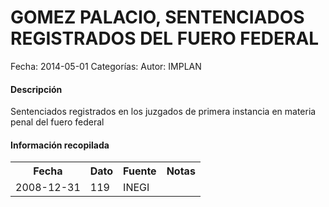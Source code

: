 GOMEZ PALACIO, SENTENCIADOS REGISTRADOS DEL FUERO FEDERAL
=====

Fecha: 2014-05-01
Categorías: 
Autor: IMPLAN

#### Descripción

Sentenciados registrados en los juzgados de primera instancia en materia penal del fuero federal

#### Información recopilada

<table class="table table-hover table-bordered">
  <tr><th>Fecha</th><th>Dato</th><th>Fuente</th><th>Notas</th></tr>
  <tr><td>2008-12-31</td><td>119</td><td>INEGI</td><td></td></tr>
</table>
